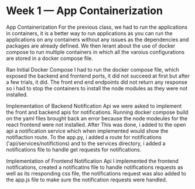 # Week 1 — App Containerization

App Containerization
For the previous class, we had to run the applications in containers, it is a better way to run applications as you can run the applications on any containers without any issues as the dependencies and packages are already defined.
We then lerant about the use of docker compose to run multiple containers in which all the varoius configurations are stored in a docker compose file.

Ran Initial Docker Compose
I had to run the docker compose file, which exposed the backend and frontend ports, it did not succeed at first but after a few trials, it did. The front end end endpoints did not return any response so i had to stop the containers to install the node modules as they were not installed.

Implementation of Backend  Notification Api
we were asked to implement the front and backend apis for notifications. Running docker compose build on the yaml files brought back an error because the node modeules for the react frontend were not installed. After This was done, i added to the open api a notification service which when implemented would show the notifiaction route. To the app.py, i added a route for notifications ('api/services/notifictions) and to the services directory, i added a notifications file to handle get requests for notifications.

Implementation of Frontend Notification Api
I implemented the frontend notifications, created a notificatins file to handle notifications requests as well as its rresponding css file, the notifications request was also added to the app.js file to make sure the notification requests were handled.
